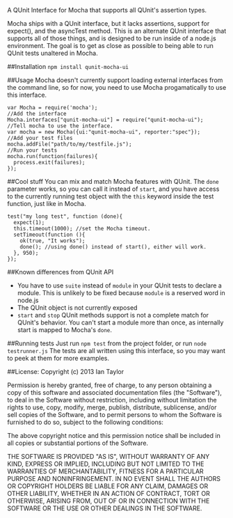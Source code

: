 A QUnit Interface for Mocha that supports all QUnit's assertion types.

Mocha ships with a QUnit interface, but it lacks assertions, support for expect(), and the asyncTest method.  This is an alternate QUnit interface that supports all of those things, and is designed to be run inside of a node.js environment.  The goal is to get as close as possible to being able to run QUnit tests unaltered in Mocha.

##Installation
```npm install qunit-mocha-ui```

##Usage
Mocha doesn't currently support loading external interfaces from the command line, so for now, you need to use Mocha progamatically to use this interface.
```
var Mocha = require('mocha');
//Add the interface
Mocha.interfaces["qunit-mocha-ui"] = require("qunit-mocha-ui");
//Tell mocha to use the interface.
var mocha = new Mocha({ui:"qunit-mocha-ui", reporter:"spec"});
//Add your test files
mocha.addFile("path/to/my/testfile.js");
//Run your tests
mocha.run(function(failures){
  process.exit(failures);
});
```

##Cool stuff
You can mix and match Mocha features with QUnit.  The `done` parameter works, so you can call it instead of `start`, and you have access to the currently running test object with the `this` keyword inside the test function, just like in Mocha.
```
test("my long test", function (done){
  expect(1);
  this.timeout(1000); //set the Mocha timeout.
  setTimeout(function (){
    ok(true, "It works");
    done(); //using done() instead of start(), either will work.
  }, 950);
});
```

##Known differences from QUnit API
* You have to use `suite` instead of `module` in your QUnit tests to declare a module.  This is unlikely to be fixed because `module` is a reserved word in node.js
* The QUnit object is not currently exposed 
* `start` and `stop` QUnit methods support is not a complete match for QUnit's behavior.  You can't start a module more than once, as internally start is mapped to Mocha's `done`.

##Running tests
Just run `npm test` from the project folder, or run `node testrunner.js`
The tests are all written using this interface, so you may want to peek at them for more examples.

##License:
Copyright (c) 2013 Ian Taylor

Permission is hereby granted, free of charge, to any person obtaining a copy
of this software and associated documentation files (the "Software"), to deal
in the Software without restriction, including without limitation the rights
to use, copy, modify, merge, publish, distribute, sublicense, and/or sell
copies of the Software, and to permit persons to whom the Software is
furnished to do so, subject to the following conditions:

The above copyright notice and this permission notice shall be included in
all copies or substantial portions of the Software.

THE SOFTWARE IS PROVIDED "AS IS", WITHOUT WARRANTY OF ANY KIND, EXPRESS OR
IMPLIED, INCLUDING BUT NOT LIMITED TO THE WARRANTIES OF MERCHANTABILITY,
FITNESS FOR A PARTICULAR PURPOSE AND NONINFRINGEMENT. IN NO EVENT SHALL THE
AUTHORS OR COPYRIGHT HOLDERS BE LIABLE FOR ANY CLAIM, DAMAGES OR OTHER
LIABILITY, WHETHER IN AN ACTION OF CONTRACT, TORT OR OTHERWISE, ARISING FROM,
OUT OF OR IN CONNECTION WITH THE SOFTWARE OR THE USE OR OTHER DEALINGS IN THE
SOFTWARE.
